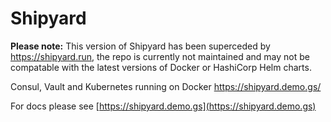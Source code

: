 # Shipyard

 **Please note:** This version of Shipyard has been superceded by https://shipyard.run, the repo is currently not maintained and may not be compatable with the latest versions of Docker or HashiCorp Helm charts.

Consul, Vault and Kubernetes running on Docker https://shipyard.demo.gs/

For docs please see [https://shipyard.demo.gs](https://shipyard.demo.gs)
